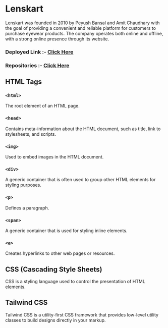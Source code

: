 # Lenskart
Lenskart was founded in 2010 by Peyush Bansal and Amit Chaudhary with the goal of providing a convenient and reliable platform for customers to purchase eyewear products. The company operates both online and offline, with a strong online presence through its website.

### Deployed Link :- [Click Here](https://ugamraj.github.io/team-lenskart/Home)

### Repositories :- [Click Here](https://parwindersinghbatra.github.io/Lenskart)

## HTML Tags

### `<html>`
The root element of an HTML page.

### `<head>`
Contains meta-information about the HTML document, such as title, link to stylesheets, and scripts.

### `<img>`
Used to embed images in the HTML document.

### `<div>`
A generic container that is often used to group other HTML elements for styling purposes.

### `<p>`
Defines a paragraph.

### `<span>`
A generic container that is used for styling inline elements.

### `<a>`
Creates hyperlinks to other web pages or resources.

## CSS (Cascading Style Sheets)

CSS is a styling language used to control the presentation of HTML elements.

## Tailwind CSS

Tailwind CSS is a utility-first CSS framework that provides low-level utility classes to build designs directly in your markup.
